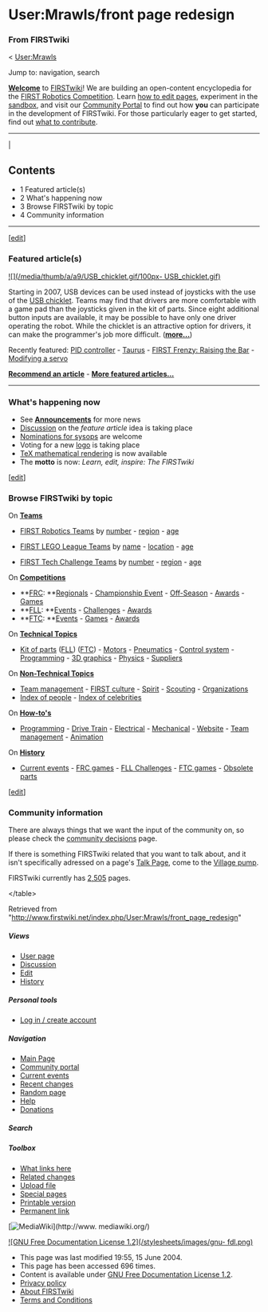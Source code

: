 # User:Mrawls/front page redesign

### From FIRSTwiki

&lt; [User:Mrawls](/index.php/User:Mrawls "User:Mrawls" )

Jump to: navigation, search

**[Welcome](/index.php/FIRSTwiki:New_users_page "FIRSTwiki:New users page" )** to [FIRSTwiki](/index.php/FIRSTwiki "FIRSTwiki" )! We are building an open-content encyclopedia for the [FIRST Robotics Competition](/index.php/FIRST_Robotics_Competition "FIRST Robotics Competition" ). Learn [how to edit pages](/index.php/FIRSTwiki:How_does_one_edit_a_page "FIRSTwiki:How does one edit a page" ), experiment in the [sandbox](/index.php/FIRSTwiki:Sandbox "FIRSTwiki:Sandbox" ), and visit our [Community Portal](/index.php/FIRSTwiki:Community_Portal "FIRSTwiki:Community Portal" ) to find out how **you** can participate in the development of FIRSTwiki. For those particularly eager to get started, find out [what to contribute](/index.php/FIRSTwiki:What_to_contribute "FIRSTwiki:What to contribute" ).   
  
---  
|

## Contents

  * 1 Featured article(s)
  * 2 What's happening now
  * 3 Browse FIRSTwiki by topic
  * 4 Community information  
---  
  
[[edit](/index.php?title=User:Mrawls/front_page_redesign&action=edit&section=1
"Edit section: Featured article\(s\)" )]

### Featured article(s)

[![](/media/thumb/a/a9/USB_chicklet.gif/100px-
USB_chicklet.gif)](/index.php/Image:USB_chicklet.gif "" )

Starting in 2007, USB devices can be used instead of joysticks with the use of
the [USB chicklet](/index.php?title=USB_chicklet&action=edit "USB chicklet" ).
Teams may find that drivers are more comfortable with a game pad than the
joysticks given in the kit of parts. Since eight additional button inputs are
available, it may be possible to have only one driver operating the robot.
While the chicklet is an attractive option for drivers, it can make the
programmer's job more difficult.
(**[more...](/index.php/Using_the_USB_chicklet "Using the USB chicklet" )**)

Recently featured: [PID controller](/index.php/PID_controller "PID controller"
) - [Taurus](/index.php/Taurus_%281073%29 "Taurus \(1073\)" ) - [FIRST Frenzy:
Raising the Bar](/index.php/FIRST_Frenzy:_Raising_the_Bar "FIRST Frenzy:
Raising the Bar" ) - [Modifying a servo](/index.php/Modifying_a_servo
"Modifying a servo" )

**[Recommend an article](/index.php/FIRSTwiki:Featured_article_candidates "FIRSTwiki:Featured article candidates" )** - **[More featured articles...](/index.php/FIRSTwiki:Featured_articles "FIRSTwiki:Featured articles" )**  
  
---  
  
  


### What's happening now

  * See **[Announcements](/index.php/FIRSTwiki:Announcements "FIRSTwiki:Announcements" )** for more news 
  * [Discussion](/index.php/FIRSTwiki:Community_decisions "FIRSTwiki:Community decisions" ) on the _feature article_ idea is taking place 
  * [Nominations for sysops](/index.php/FIRSTwiki:Nominations_for_adminship "FIRSTwiki:Nominations for adminship" ) are welcome 
  * Voting for a new [logo](/index.php/FIRSTwiki:Logo_candidates "FIRSTwiki:Logo candidates" ) is taking place 
  * [TeX mathematical rendering](/index.php/FIRSTwiki:TeX_help "FIRSTwiki:TeX help" ) is now available 
  * The **motto** is now: _Learn, edit, inspire: The FIRSTwiki_

  
  
  
[[edit](/index.php?title=User:Mrawls/front_page_redesign&action=edit&section=3
"Edit section: Browse FIRSTwiki by topic" )]

### Browse FIRSTwiki by topic

On **[Teams](/index.php/Teams "Teams" )**  

  * [FIRST Robotics Teams](/index.php/FIRST_Robotics_Team "FIRST Robotics Team" ) by [number](/index.php/Index_of_teams "Index of teams" ) \- [region](/index.php/Index_of_teams_by_region "Index of teams by region" ) \- [age](/index.php/Index_of_teams_by_age "Index of teams by age" )  

  * [FIRST LEGO League Teams](/index.php/FIRST_LEGO_League_Team "FIRST LEGO League Team" ) by [name](/index.php/Category:FLL_teams "Category:FLL teams" ) \- [location](/index.php/FLL_Teams_by_Location "FLL Teams by Location" ) \- [age](/index.php/FLL_Teams_by_Year_Founded "FLL Teams by Year Founded" )
  * [FIRST Tech Challenge Teams](/index.php/Team_%28Vex%29 "Team \(Vex\)" ) by [number](/index.php/Index_of_teams_%28Vex%29 "Index of teams \(Vex\)" ) \- [region](/index.php/Index_of_teams_by_region_%28Vex%29 "Index of teams by region \(Vex\)" ) \- [age](/index.php/Index_of_teams_by_age_%28Vex%29 "Index of teams by age \(Vex\)" )

On **[Competitions](/index.php/Competitions "Competitions" )**  

  * **[FRC](/index.php/FIRST_Robotics_Competition "FIRST Robotics Competition" ): **[Regionals](/index.php/Index_of_Regionals "Index of Regionals" ) \- [Championship Event](/index.php/Championship_Event "Championship Event" ) \- [Off-Season](/index.php/Index_of_off-season_competitions "Index of off-season competitions" ) \- [Awards](/index.php/Awards "Awards" ) \- [Games](/index.php/Game "Game" )
  * **[FLL](/index.php/FIRST_LEGO_League "FIRST LEGO League" ): **[Events](/index.php/Category:FLL_Events "Category:FLL Events" ) \- [Challenges](/index.php/FLL_Challenges "FLL Challenges" ) \- [Awards](/index.php/FLL_Awards "FLL Awards" )
  * **[FTC](/index.php/Vex "Vex" ): **[Events](/index.php/Index_of_events_%28Vex%29 "Index of events \(Vex\)" ) \- [Games](/index.php/Game_%28Vex%29 "Game \(Vex\)" ) \- [Awards](/index.php/Awards_%28Vex%29 "Awards \(Vex\)" )

On **[Technical Topics](/index.php/Technical "Technical" )**  

  * [Kit of parts](/index.php/Kit_of_parts "Kit of parts" ) ([FLL](/index.php/FLL_Robot_Set "FLL Robot Set" )) ([FTC](/index.php/Kit_of_parts_%28FTC%29 "Kit of parts \(FTC\)" )) - [Motors](/index.php/Motors "Motors" ) \- [Pneumatics](/index.php/Pneumatics "Pneumatics" ) \- [Control system](/index.php/Control_system "Control system" ) \- [Programming](/index.php/Programming "Programming" ) \- [3D graphics](/index.php/3D_graphics "3D graphics" ) \- [Physics](/index.php/Physics "Physics" ) \- [Suppliers](/index.php/Suppliers "Suppliers" )

On **[Non-Technical Topics](/index.php/Non-technical "Non-technical" )**  

  * [Team management](/index.php/Team_management "Team management" ) \- [FIRST culture](/index.php/FIRST_culture "FIRST culture" ) \- [Spirit](/index.php/Spirit "Spirit" ) \- [Scouting](/index.php/Scouting "Scouting" ) \- [Organizations](/index.php/Organizations "Organizations" )
  * [Index of people](/index.php/Index_of_people "Index of people" ) \- [Index of celebrities](/index.php/Index_of_celebrities "Index of celebrities" )

On **[How-to's](/index.php/How-to "How-to" )**  

  * [Programming](/index.php/How-to#Programming "How-to" ) \- [Drive Train](/index.php/How-to#Drive_train "How-to" ) \- [Electrical](/index.php/How-to#Electrical "How-to" ) \- [Mechanical](/index.php/How-to#Mechanical "How-to" ) \- [Website](/index.php/How-to#Website "How-to" ) \- [Team management](/index.php/How-to#Team_management "How-to" ) \- [Animation](/index.php/How-to#Animation "How-to" )

On **[History](/index.php/History_of_FIRST "History of FIRST" )**  

  * [Current events](/index.php/Current_events "Current events" ) \- [FRC games](/index.php/Game "Game" ) \- [FLL Challenges](/index.php/FLL_Challenges "FLL Challenges" ) \- [FTC games](/index.php/Game_%28FTC%29 "Game \(FTC\)" ) \- [Obsolete parts](/index.php/Obsolete_parts "Obsolete parts" )

  
  
  
[[edit](/index.php?title=User:Mrawls/front_page_redesign&action=edit&section=4
"Edit section: Community information" )]

### Community information

There are always things that we want the input of the community on, so please
check the [community decisions](/index.php/FIRSTwiki:Community_decisions
"FIRSTwiki:Community decisions" ) page.

If there is something FIRSTwiki related that you want to talk about, and it
isn't specifically adressed on a page's [Talk
Page](/index.php?title=Talk_Page&action=edit "Talk Page" ), come to the
[Village pump](/index.php/FIRSTwiki:Village_pump "FIRSTwiki:Village pump" ).

FIRSTwiki currently has [2,505](/index.php/FIRSTwiki:Statistics
"FIRSTwiki:Statistics" ) pages.

&lt;/table&gt;  
  
Retrieved from
"<http://www.firstwiki.net/index.php/User:Mrawls/front_page_redesign>"

##### Views

  * [User page](/index.php/User:Mrawls/front_page_redesign)
  * [Discussion](/index.php?title=User_talk:Mrawls/front_page_redesign&action=edit)
  * [Edit](/index.php?title=User:Mrawls/front_page_redesign&action=edit)
  * [History](/index.php?title=User:Mrawls/front_page_redesign&action=history)

##### Personal tools

  * [Log in / create account](/index.php?title=Special:Userlogin&returnto=User:Mrawls/front_page_redesign)

[](/index.php/Main_Page "Main Page" )

##### Navigation

  * [Main Page](/index.php/Main_Page)
  * [Community portal](/index.php/FIRSTwiki:Community_portal)
  * [Current events](/index.php/Current_events)
  * [Recent changes](/index.php/Special:Recentchanges)
  * [Random page](/index.php/Special:Random)
  * [Help](/index.php/Help:Contents)
  * [Donations](/index.php/FIRSTwiki:Site_support)

##### Search



##### Toolbox

  * [What links here](/index.php/Special:Whatlinkshere/User:Mrawls/front_page_redesign)
  * [Related changes](/index.php/Special:Recentchangeslinked/User:Mrawls/front_page_redesign)
  * [Upload file](/index.php/Special:Upload)
  * [Special pages](/index.php/Special:Specialpages)
  * [Printable version](/index.php?title=User:Mrawls/front_page_redesign&printable=yes)
  * [Permanent link](/index.php?title=User:Mrawls/front_page_redesign&oldid=39468)

[![MediaWiki](/skins/common/images/poweredby_mediawiki_88x31.png)](http://www.
mediawiki.org/)

[![GNU Free Documentation License 1.2](/stylesheets/images/gnu-
fdl.png)](http://www.gnu.org/copyleft/fdl.html)

  * This page was last modified 19:55, 15 June 2004.
  * This page has been accessed 696 times.
  * Content is available under [GNU Free Documentation License 1.2](http://www.gnu.org/copyleft/fdl.html "http://www.gnu.org/copyleft/fdl.html" ).
  * [Privacy policy](/index.php/FIRSTwiki:Privacy_policy "FIRSTwiki:Privacy policy" )
  * [About FIRSTwiki](/index.php/FIRSTwiki:About "FIRSTwiki:About" )
  * [Terms and Conditions](/index.php/FIRSTwiki:Terms_and_conditions "FIRSTwiki:Terms and conditions" )

